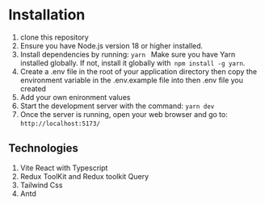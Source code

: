 # Installation

1. clone this repository
2. Ensure you have Node.js version 18 or higher installed.
3. Install dependencies by running: `yarn ` Make sure you have Yarn installed globally. If not, install it globally with` npm install -g yarn`.
4. Create a .env file in the root of your application directory then copy the environment variable in the .env.example file into then .env file you created
5. Add your own enironment values
6. Start the development server with the command: `yarn dev`
7. Once the server is running, open your web browser and go to: `http://localhost:5173/`

## Technologies

1. Vite React with Typescript
2. Redux ToolKit and Redux toolkit Query
3. Tailwind Css
4. Antd
